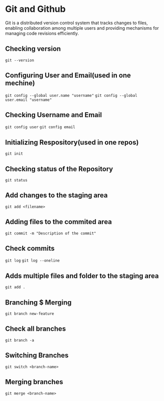 # Git and Github
Git is a distributed version control system that tracks changes to files, enabling collaboration among multiple users and providing mechanisms for managing code revisions efficiently.

## Checking version
`git --version`

## Configuring User and Email(used in one mechine)
`git config --global user.name "username"`
`git config --global user.email "username"`

## Checking Username and Email
`git config user`
`git config email`

## Initializing Respository(used in one repos)
`git init`  

## Checking status of the Repository
`git status`

## Add changes to the staging area
`git add <filename>`

## Adding files to the commited area
`git commit -m "Description of the commit"`

## Check commits
`git log`
`git log --oneline`

## Adds multiple files and folder to the staging area
`git add .`

## Branching $ Merging
`git branch new-feature`

## Check all branches
`git branch -a`

## Switching Branches
`git switch <branch-name>`

## Merging branches
`git merge <branch-name>`